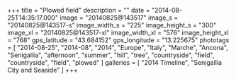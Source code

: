 +++
title = "Plowed field"
description = ""
date = "2014-08-25T14:35:17.000"
image = "20140825@143517"
image_s = "20140825@143517-s"
image_width_s = "225"
image_height_s = "300"
image_xl = "20140825@143517-xl"
image_width_xl = "576"
image_height_xl = "768"
gps_latitude = "43.684152"
gps_longitude = "13.225675"
phototags = [ "2014-08-25", "2014-08", "2014", "Europe", "Italy", "Marche", "Ancona", "Senigallia", "afternoon", "summer", "hill", "tree", "countryside", "field", "countryside", "field", "plowed" ]
galleries = [ "2014 Timeline", "Senigallia City and Seaside" ]
+++
